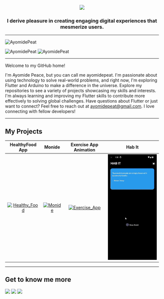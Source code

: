 <p align="center">
  <img src="https://capsule-render.vercel.app/api?text=Hi 👋, I'm Peace&animation=fadeIn&type=waving&color=gradient&height=100"/>
</p>

<h3 align="center">I derive pleasure in creating engaging digital experiences that mesmerize users. </h3>

---


![AyomidePeat](https://github-profile-trophy.vercel.app/?username=AyomidePeat&theme=radical&row=1&column=7&margin-w=15&margin-h=15&no-bg=true&no-frame=true)

![AyomidePeat](https://github-readme-stats.vercel.app/api?username=AyomidePeat&show_icons=true&theme=radical)
![AyomidePeat](https://github-readme-streak-stats.herokuapp.com/?user=AyomidePeat&theme=radical)


---
Welcome to my GitHub home!

I'm Ayomide Peace, but you can call me ayomidepeat. I'm passionate about using technology to solve real-world problems, and right now, I'm exploring Flutter and Arduino to make a difference in the universe. Explore my repositories to see a variety of projects showcasing my skills and interests. I'm always learning and improving my Flutter skills to contribute more effectively to solving global challenges. Have questions about Flutter or just want to connect? Feel free to reach out at ayomidepeat@gmail.com. I love connecting with fellow developers!

---

## My Projects
| HealthyFood App | Monide | Exercise App Animation | Hab It |
| :---: | :---: | :---: | :---: |
| [![Healthy_Food](https://github.com/AyomidePeat/Healthy-Food-App/blob/d1ce9269c1b86817072f1aafab30201aa5500363/healthfood.gif)](https://github.com/AyomidePeat/Healthy-Food-App) | [![Monide](https://github.com/AyomidePeat/monide/blob/71b2bc75dfd5af5df0e4722f2b6fd5569b896df9/monide.gif)](https://github.com/AyomidePeat/monide) | [![Exercise_App](https://github.com/AyomidePeat/exercise-app-animation/blob/bf99205846bcfb2572057e3407e59347c2869095/healthanimation.gif)](https://github.com/AyomidePeat/exercise-app-animation) | [![Hab it](https://github.com/AyomidePeat/hab_it/blob/9e8f48be70fad88e45fcb75e28680487d2ae334e/gif.gif)](https://github.com/AyomidePeat/hab_it) |




---
## Get to know me more

![](https://img.shields.io/twitter/follow/ayomidePeat__?logo=twitter&style=for-the-badge)
![](https://img.shields.io/github/followers/AyomidePeat?logo=github&style=for-the-badge)
[![](https://img.shields.io/badge/Medium-12100E?style=for-the-badge&logo=medium&logoColor=white)](https://medium.com/@ayomidepeat)

<!---
AyomidePeat/AyomidePeat is a ✨ special ✨ repository because its `README.md` (this file) appears on your GitHub profile.
You can click thePreview link to take a look at your changes.
--->
